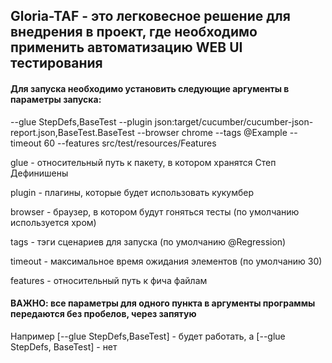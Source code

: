 ## Gloria-TAF - это легковесное решение для внедрения в проект, где необходимо применить автоматизацию WEB UI тестирования

#### Для запуска необходимо установить следующие аргументы в параметры запуска:

--glue
StepDefs,BaseTest
--plugin
json:target/cucumber/cucumber-json-report.json,BaseTest.BaseTest
--browser
chrome
--tags
@Example
--timeout
60
--features
src/test/resources/Features

glue - относительный путь к пакету, в котором хранятся Степ Дефинишены

plugin - плагины, которые будет использовать кукумбер

browser - браузер, в котором будут гоняться тесты (по умолчанию используется хром)

tags - тэги сценариев для запуска (по умолчанию @Regression)

timeout - максимальное время ожидания элементов (по умолчанию 30)

features - относительный путь к фича файлам

#### ВАЖНО: все параметры для одного пункта в аргументы программы передаются без пробелов, через запятую
Например [--glue StepDefs,BaseTest] - будет работать, а [--glue StepDefs, BaseTest] - нет